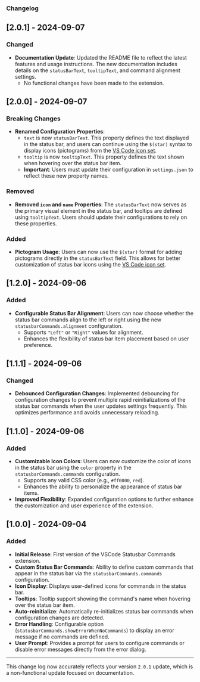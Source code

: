 ### Changelog

## [2.0.1] - 2024-09-07

### Changed

- **Documentation Update**: Updated the README file to reflect the latest features and usage instructions. The new documentation includes details on the `statusBarText`, `tooltipText`, and command alignment settings.
  - No functional changes have been made to the extension.

## [2.0.0] - 2024-09-07

### Breaking Changes

- **Renamed Configuration Properties**:
  - `text` is now `statusBarText`. This property defines the text displayed in the status bar, and users can continue using the `$(star)` syntax to display icons (pictograms) from the [VS Code icon set](https://code.visualstudio.com/api/references/icons-in-labels#icon-listing).
  - `tooltip` is now `tooltipText`. This property defines the text shown when hovering over the status bar item.
  - **Important**: Users must update their configuration in `settings.json` to reflect these new property names.

### Removed

- **Removed `icon` and `name` Properties**: The `statusBarText` now serves as the primary visual element in the status bar, and tooltips are defined using `tooltipText`. Users should update their configurations to rely on these properties.

### Added

- **Pictogram Usage**: Users can now use the `$(star)` format for adding pictograms directly in the `statusBarText` field. This allows for better customization of status bar icons using the [VS Code icon set](https://code.visualstudio.com/api/references/icons-in-labels#icon-listing).

## [1.2.0] - 2024-09-06

### Added

- **Configurable Status Bar Alignment**: Users can now choose whether the status bar commands align to the left or right using the new `statusbarCommands.alignment` configuration.
  - Supports `"Left"` or `"Right"` values for alignment.
  - Enhances the flexibility of status bar item placement based on user preference.

## [1.1.1] - 2024-09-06

### Changed

- **Debounced Configuration Changes**: Implemented debouncing for configuration changes to prevent multiple rapid reinitializations of the status bar commands when the user updates settings frequently. This optimizes performance and avoids unnecessary reloading.

## [1.1.0] - 2024-09-06

### Added

- **Customizable Icon Colors**: Users can now customize the color of icons in the status bar using the `color` property in the `statusbarCommands.commands` configuration.
  - Supports any valid CSS color (e.g., `#ff0000`, `red`).
  - Enhances the ability to personalize the appearance of status bar items.
- **Improved Flexibility**: Expanded configuration options to further enhance the customization and user experience of the extension.

## [1.0.0] - 2024-09-04

### Added

- **Initial Release**: First version of the VSCode Statusbar Commands extension.
- **Custom Status Bar Commands**: Ability to define custom commands that appear in the status bar via the `statusbarCommands.commands` configuration.
- **Icon Display**: Displays user-defined icons for commands in the status bar.
- **Tooltips**: Tooltip support showing the command's name when hovering over the status bar item.
- **Auto-reinitialize**: Automatically re-initializes status bar commands when configuration changes are detected.
- **Error Handling**: Configurable option (`statusbarCommands.showErrorWhenNoCommands`) to display an error message if no commands are defined.
- **User Prompt**: Provides a prompt for users to configure commands or disable error messages directly from the error dialog.

---

This change log now accurately reflects your version `2.0.1` update, which is a non-functional update focused on documentation.
